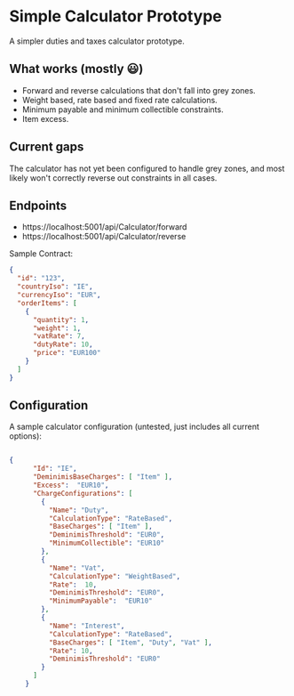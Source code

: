 # Simple Calculator Prototype

A simpler duties and taxes calculator prototype.

## What works (mostly 😃)

- Forward and reverse calculations that don't fall into grey zones.
- Weight based, rate based and fixed rate calculations.
- Minimum payable and minimum collectible constraints.
- Item excess.

## Current gaps

The calculator has not yet been configured to  handle grey zones, and most likely won't correctly reverse out constraints in all cases.

## Endpoints

- https://localhost:5001/api/Calculator/forward
- https://localhost:5001/api/Calculator/reverse

Sample Contract:

```json
{
  "id": "123",
  "countryIso": "IE",
  "currencyIso": "EUR",
  "orderItems": [
    {
      "quantity": 1,
      "weight": 1,
      "vatRate": 7,
      "dutyRate": 10,
      "price": "EUR100"
    }
  ]
}
```

## Configuration

A sample calculator configuration (untested, just includes all current options):

```json

{
      "Id": "IE",
      "DeminimisBaseCharges": [ "Item" ],
      "Excess":  "EUR10",
      "ChargeConfigurations": [
        {
          "Name": "Duty",
          "CalculationType": "RateBased",
          "BaseCharges": [ "Item" ],
          "DeminimisThreshold": "EUR0",
          "MinimumCollectible": "EUR10"
        },
        {
          "Name": "Vat",
          "CalculationType": "WeightBased",
          "Rate":  10,
          "DeminimisThreshold": "EUR0",
          "MinimumPayable":  "EUR10"
        },
        {
          "Name": "Interest",
          "CalculationType": "RateBased",
          "BaseCharges": [ "Item", "Duty", "Vat" ],
          "Rate": 10,
          "DeminimisThreshold": "EUR0"
        }
      ]
    }

```

